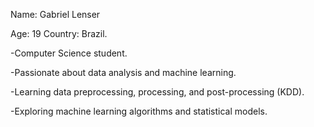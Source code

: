 
Name: Gabriel Lenser

Age: 19
Country: Brazil.

-Computer Science student.

-Passionate about data analysis and machine learning.

-Learning data preprocessing, processing, and post-processing (KDD).

-Exploring machine learning algorithms and statistical models.


